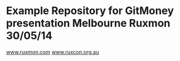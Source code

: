 # Example Repository for GitMoney presentation Melbourne Ruxmon 30/05/14

www.ruxmon.com
www.ruxcon.org.au
